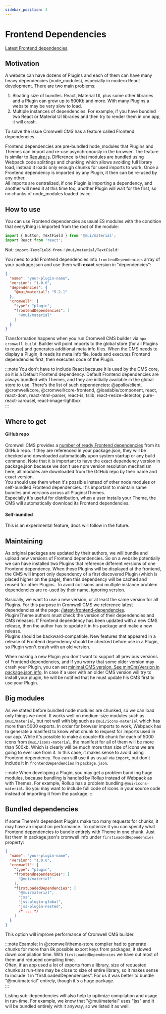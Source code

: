 ```yaml
---
sidebar_position: 4
---
```


# Frontend Dependencies

[Latest Frontend dependencies](/latest-frontend-dependencies)

## Motivation

A website can have dozens of Plugins and each of them can have many heavy dependencies (node_modules), especially in modern React development. There are two main problems:

1. Bloating size of bundles. React, Material UI, plus some other libraries and a Plugin can grow up to 500Kb and more. With many Plugins a website may be very slow to load.
2. Multiple instances of dependencies. For example, if you have bundled two React or Material UI libraries and then try to render them in one app, it will crash.

To solve the issue Cromwell CMS has a feature called Frontend dependencies.   

Frontend dependencies are pre-bundled node_modules that Plugins and Themes can import and re-use asynchronously in the browser. The feature is similar to [Require.js](https://requirejs.org/). Difference is that modules are bundled using Webpack code splittings and chunking which allows avoiding full library load, instead it loads only enough chunks for used imports to work. Once a Frontend dependency is imported by any Plugin, it then can be re-used by any other.  
All imports are centralized, if one Plugin is importing a dependency, and another will need it at this time too, another Plugin will wait for the first, so no chunks of node_modules loaded twice. 

## How to use

You can use Frontend dependencies as usual ES modules with the condition that everything is imported from the root of the module:
```ts
import { Button, TextField } from '@mui/material';
import React from 'react';
``` 
Not: <s>`import TextField from '@mui/material/TextField'`</s>

You need to add Frontend dependencies into `frontendDependencies` array of your package.json and use them with **exact** version in "dependencies":
```json
{
  "name": "your-plugin-name",
  "version": "1.0.0",
  "dependencies": {
    "@mui/material": "5.2.1"
  },
  "cromwell": {
    "type": "plugin",
    "frontendDependencies": [
      "@mui/material"
    ]
  }
}
```

Transformation happens when you run Cromwell CMS builder via `npx cromwell build`. Builder will point imports to the global store (for all Plugins to reuse) and generates additional meta info files. When the CMS needs to display a Plugin, it reads its meta info file, loads and executes Frontend dependencies first, then executes code of the Plugin.  

:::note
You don't have to include React because it is used by the CMS core, so it is a Default Frontend dependency.
Default Frontend dependencies are always bundled with Themes, and they are initially available in the global store to use. There's the list of such dependencies: @apollo/client, @cromwell/core, @cromwell/core-frontend, @loadable/component, react, react-dom, react-html-parser, react-is, tslib, react-resize-detector, pure-react-carousel, react-image-lightbox  
:::


## Where to get

#### GiHub repo
Cromwell CMS provides a [number of ready Frontend dependencies](/latest-frontend-dependencies) from its GitHub repo. If they are referenced in your package.json, they will be checked and downloaded automatically upon system startup or any build command. Note that it is important to have the exact dependency version in package.json because we don't use npm version resolution mechanism here, all modules are downloaded from the GitHub repo by their name and exact version.  
You should use them when it's possible instead of other node modules or self-bundled Frontend dependencies. It's important to maintain same bundles and versions across all Plugins/Themes.  
Especially it's useful for distribution, when a user installs your Theme, the CMS will automatically download its Frontend dependencies.

#### Self-bundled
This is an experimental feature, docs will follow in the future.


## Maintaining

As original packages are updated by their authors, we will bundle and upload new versions of Frontend dependencies. So on a website potentially we can have installed two Plugins that reference different versions of one Frontend dependency.
When these Plugins will be displayed at the frontend, the CMS will import only dependency of a first discovered Plugin (which is placed higher on the page), then this dependency will be cached and reused for other Plugins. To avoid collisions and multiple instance problem dependencies are re-used by their name, ignoring version.  

Basically, we want to use a new version, or at least the same version for all Plugins. For this purpose in Cromwell CMS we reference latest dependencies at the page: [/latest-frontend-dependencies](/latest-frontend-dependencies).  
Plugin/Theme authors must check the version of their dependencies and CMS releases. If Frontend dependency has been updated with a new CMS release, then the author has to update it in his package and make a new release.   
Plugins should be backward-compatible. New features that appeared in a release of Frontend dependency should be checked before use in a Plugin, so Plugin won't crash with an old version.

When making a new Plugin you don't want to support all previous versions of Frontend dependencies, and if you worry that some older version may crash your Plugin, you can set [minimal CMS version. See minCmsVersion in package.json info](./module-config#packagejson-info). In case if a user with an older CMS version will try to install your plugin, he will be notified that he must update his CMS first to use your Plugin.


## Big modules

As we stated before bundled node modules are chunked, so we can load only things we need. It works well on medium-size modules such as `@mui/material`, but not well with big such as `@mui/icons-material` which has more than 5000 exports.
In order for browser imports to work, Webpack has to generate a manifest to know what chunk to request for imports used in our app. While it's possible to make a couple-Kb chunk for each of 5000 icons from `@mui/icons-material`, the manifest for all of them will be more than 500kb. Which is clearly will be much more than size of icons we are going to ever use from it. In this case, it makes sense to avoid using Frontend dependency. You can still use it as usual via `import`, but don't include it in `frontendDependencies` in `package.json`.

:::note
When developing a Plugin, you may get a problem bundling huge modules, because bundling is handled by Rollup instead of Webpack as with Themes. For example, Rollup has a problem bundling `@mui/icons-material`. So you may want to include full code of icons in your source code instead of importing it from the package.
:::


## Bundled dependencies

If some Theme's dependent Plugins make too many requests for chunks, it may have an impact on performance. To optimize it you can specify what Frontend dependencies to bundle entirely with Theme in one chunk.
Just list them in package.json's cromwell info under `firstLoadedDependencies` property:
```json title="package.json"
{
  "name": "your-plugin-name",
  "version": "1.0.0",
  "cromwell": {
    "type": "plugin",
    "frontendDependencies": [
      "@mui/material"
    ],
    "firstLoadedDependencies": [
      "@mui/material",
      "jss",
      "jss-plugin-global",
      "jss-plugin-nested",
      /* ... */
    ]
  }
}
```
This option will improve performance of Cromwell CMS builder.  

:::note
Example: In @cromwell/theme-store compiler had to generate chunks for more than 8k possible export keys from packages, it slowed down compilation time. With `firstLoadedDependencies` we have cut most of them and reduced compiling time.  
Often, if an app used a lot of exports from a library, size of requested chunks at run-time may be close to size of entire library, so it makes sense to include it in "firstLoadedDependencies". For us it was better to bundle "@mui/material" entirely, though it's a huge package.  
:::

Listing sub-dependencies will also help to optimize compilation and usage in run-time. For example, we know that "@mui/material" uses "jss" and it will be bundled entirely with it anyway, so we listed it as well.